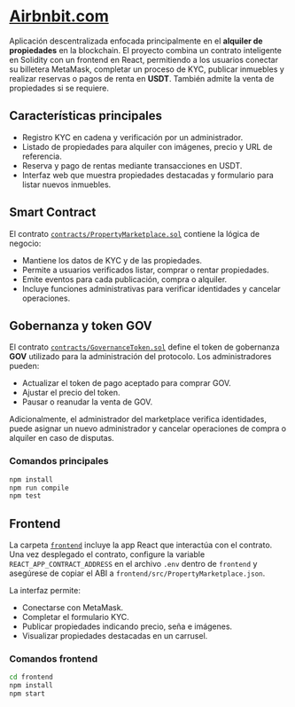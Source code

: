 # [Airbnbit.com](http://hackaton20025.vercel.app)

Aplicación descentralizada enfocada principalmente en el **alquiler de propiedades** en la blockchain. El proyecto combina un contrato inteligente en Solidity con un frontend en React, permitiendo a los usuarios conectar su billetera MetaMask, completar un proceso de KYC, publicar inmuebles y realizar reservas o pagos de renta en **USDT**. También admite la venta de propiedades si se requiere.

## Características principales

- Registro KYC en cadena y verificación por un administrador.
- Listado de propiedades para alquiler con imágenes, precio y URL de referencia.
- Reserva y pago de rentas mediante transacciones en USDT.
- Interfaz web que muestra propiedades destacadas y formulario para listar nuevos inmuebles.

## Smart Contract

El contrato [`contracts/PropertyMarketplace.sol`](contracts/PropertyMarketplace.sol) contiene la lógica de negocio:

- Mantiene los datos de KYC y de las propiedades.
- Permite a usuarios verificados listar, comprar o rentar propiedades.
- Emite eventos para cada publicación, compra o alquiler.
- Incluye funciones administrativas para verificar identidades y cancelar operaciones.

## Gobernanza y token GOV

El contrato [`contracts/GovernanceToken.sol`](contracts/GovernanceToken.sol) define el token de gobernanza **GOV** utilizado para la administración del protocolo. Los administradores pueden:

- Actualizar el token de pago aceptado para comprar GOV.
- Ajustar el precio del token.
- Pausar o reanudar la venta de GOV.

Adicionalmente, el administrador del marketplace verifica identidades, puede asignar un nuevo administrador y cancelar operaciones de compra o alquiler en caso de disputas.

### Comandos principales

```bash
npm install
npm run compile
npm test
```

## Frontend

La carpeta [`frontend`](frontend) incluye la app React que interactúa con el contrato. Una vez desplegado el contrato, configure la variable `REACT_APP_CONTRACT_ADDRESS` en el archivo `.env` dentro de `frontend` y asegúrese de copiar el ABI a `frontend/src/PropertyMarketplace.json`.

La interfaz permite:

- Conectarse con MetaMask.
- Completar el formulario KYC.
- Publicar propiedades indicando precio, seña e imágenes.
- Visualizar propiedades destacadas en un carrusel.

### Comandos frontend

```bash
cd frontend
npm install
npm start
```

